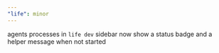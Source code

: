```yaml
---
"life": minor
---
```


agents processes in `life dev` sidebar now show a status badge and a helper message when not started
